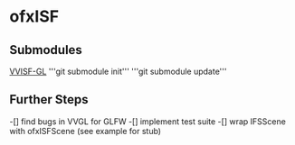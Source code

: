 ofxISF
================



Submodules
--------
[VVISF-GL](https://github.com/mrRay/VVISF-GL)
'''git submodule init'''
'''git submodule update'''

Further Steps
-------------
-[] find bugs in VVGL for GLFW
-[] implement test suite
-[] wrap IFSScene with ofxISFScene (see example for stub)
